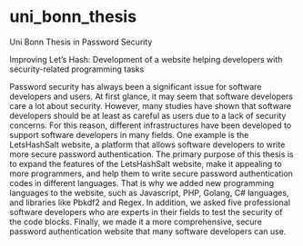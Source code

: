 # uni_bonn_thesis
Uni Bonn Thesis in Password Security

Improving Let’s Hash: Development of a website helping developers with security-related programming tasks

Password security has always been a significant issue for software developers and users. At
first glance, it may seem that software developers care a lot about security. However, many
studies have shown that software developers should be at least as careful as users due to
a lack of security concerns. For this reason, different infrastructures have been developed
to support software developers in many fields. One example is the LetsHashSalt website, a
platform that allows software developers to write more secure password authentication. The
primary purpose of this thesis is to expand the features of the LetsHashSalt website, make it
appealing to more programmers, and help them to write secure password authentication codes
in different languages. That is why we added new programming languages to the website, such
as Javascript, PHP, Golang, C# languages, and libraries like Pbkdf2 and Regex. In addition, we
asked five professional software developers who are experts in their fields to test the security of
the code blocks. Finally, we made it a more comprehensive, secure password authentication
website that many software developers can use.
